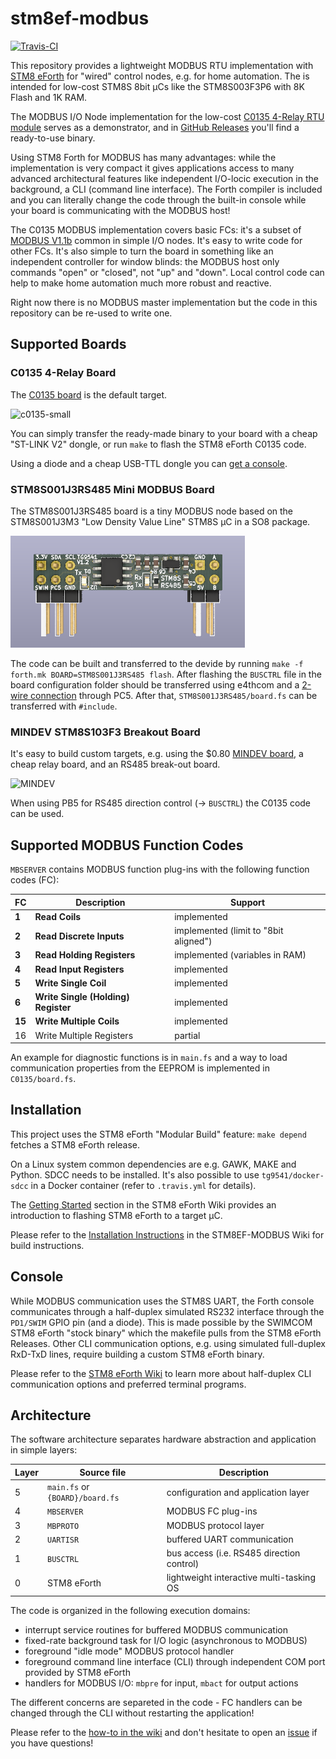 # stm8ef-modbus
[![Travis-CI](https://travis-ci.org/TG9541/stm8ef-modbus.svg)](https://travis-ci.org/TG9541/stm8ef-modbus)

This repository provides a lightweight MODBUS RTU implementation with [STM8 eForth](https://github.com/TG9541/stm8ef/wiki) for "wired" control nodes, e.g. for home automation. The is intended for low-cost STM8S 8bit µCs like the STM8S003F3P6 with 8K Flash and 1K RAM.

The MODBUS I/O Node implementation for the low-cost [C0135 4-Relay RTU module][C0135] serves as a demonstrator, and in [GitHub Releases](https://github.com/TG9541/stm8ef-modbus/releases) you'll find a ready-to-use binary.

Using STM8 Forth for MODBUS has many advantages: while the implementation is very compact it gives applications access to many advanced architectural features like independent I/O-locic execution in the background, a CLI (command line interface). The Forth compiler is included and you can literally change the code through the built-in console while your board is communicating with the MODBUS host!

The C0135 MODBUS implementation covers basic FCs: it's a subset of [MODBUS V1.1b](http://www.modbus.org/docs/Modbus_Application_Protocol_V1_1b.pdf) common in simple I/O nodes. It's easy to write code for other FCs. It's also simple to turn the board in something like an independent controller for window blinds: the MODBUS host only commands "open" or "closed", not "up" and "down". Local control code can help to make home automation much more robust and reactive.

Right now there is no MODBUS master implementation but the code in this repository can be re-used to write one.

## Supported Boards

### C0135 4-Relay Board
The [C0135 board][C0135] is the default target.

[C0135]: https://github.com/TG9541/stm8ef/wiki/Board-C0135

![c0135-small](https://user-images.githubusercontent.com/5466977/52519844-fb3c6580-2c61-11e9-8f36-5a031338e6e5.png)

You can simply transfer the ready-made binary to your board with a cheap "ST-LINK V2" dongle, or run `make` to flash the STM8 eForth C0135 code.

Using a diode and a cheap USB-TTL dongle you can [get a console][TWOWIRE].

[TWOWIRE]: https://github.com/TG9541/stm8ef/wiki/STM8-eForth-Programming-Tools#using-a-serial-interface-for-2-wire-communication

### STM8S001J3RS485 Mini MODBUS Board

The STM8S001J3RS485 board is a tiny MODBUS node based on the STM8S001J3M3 "Low Density Value Line" STM8S µC in a SO8 package.

[![STM8S001J3RS485](https://raw.githubusercontent.com/TG9541/stm8s001rs485/master/doc/STM8S001J3_RS485_front.png)](https://github.com/TG9541/stm8s001rs485)

The code can be built and transferred to the devide by running `make -f forth.mk BOARD=STM8S001J3RS485 flash`. After flashing the `BUSCTRL` file in the board configuration folder should be transferred using e4thcom and a [2-wire connection][TWOWIRE] through PC5. After that, `STM8S001J3RS485/board.fs` can be transferred with `#include`.

### MINDEV STM8S103F3 Breakout Board
It's easy to build custom targets, e.g. using the $0.80 [MINDEV board](https://github.com/TG9541/stm8ef/wiki/Breakout-Boards#stm8s103f3p6-breakout-board), a cheap relay board, and an RS485 break-out board.

![MINDEV](https://camo.githubusercontent.com/82bd480f176951de9a469e134f543a6570f48597/68747470733a2f2f616530312e616c6963646e2e636f6d2f6b662f485442314e6642615056585858586263587058587136785846585858362f357063732d6c6f742d53544d3853313033463350362d73797374656d2d626f6172642d53544d38532d53544d382d646576656c6f706d656e742d626f6172642d6d696e696d756d2d636f72652d626f6172642e6a70675f323230783232302e6a7067)

When using PB5 for RS485 direction control (-> `BUSCTRL`) the C0135 code can be used.

## Supported MODBUS Function Codes

`MBSERVER` contains MODBUS function plug-ins with the following function codes (FC):

FC | Description | Support
-|-|-
**1**| **Read Coils** | implemented
**2** | **Read Discrete Inputs** | implemented (limit to "8bit aligned")
**3** | **Read Holding Registers** | implemented (variables in RAM)
**4** | **Read Input Registers** | implemented
**5** | **Write Single Coil** | implemented
**6** | **Write Single (Holding) Register** | implemented
**15** | **Write Multiple Coils** | implemented
16 | Write Multiple Registers | partial

An example for diagnostic functions is in `main.fs` and a way to load communication properties from the EEPROM is implemented in `C0135/board.fs`.

## Installation

This project uses the STM8 eForth "Modular Build" feature: `make depend` fetches a STM8 eForth release.

On a Linux system common dependencies are e.g. GAWK, MAKE and Python. SDCC needs to be installed. It's also possible to use `tg9541/docker-sdcc` in a Docker container (refer to `.travis.yml` for details).

The [Getting Started](https://github.com/TG9541/stm8ef/wiki/Breakout-Boards#getting-started) section in the STM8 eForth Wiki provides an introduction to flashing STM8 eForth to a target µC.

Please refer to the [Installation Instructions](https://github.com/TG9541/stm8ef-modbus/wiki/HowTo#installation) in the STM8EF-MODBUS Wiki for build instructions.

## Console

While MODBUS communication uses the STM8S UART, the Forth console communicates through a half-duplex simulated RS232 interface through the `PD1/SWIM` GPIO pin (and a diode). This is made possible by the SWIMCOM STM8 eForth "stock binary" which the makefile pulls from the STM8 eForth Releases. Other CLI communication options, e.g. using simulated full-duplex RxD-TxD lines, require building a custom STM8 eForth binary.

Please refer to the [STM8 eForth Wiki](https://github.com/TG9541/stm8ef/wiki/STM8S-Value-Line-Gadgets#other-target-boards) to learn more about half-duplex CLI communication options and preferred terminal programs.

## Architecture

The software architecture separates hardware abstraction and application in simple layers:

Layer|Source file|Description
-|-|-
5|`main.fs` or `{BOARD}/board.fs`|configuration and application layer
4|`MBSERVER`|MODBUS FC plug-ins
3|`MBPROTO`|MODBUS protocol layer
2|`UARTISR`|buffered UART communication
1|`BUSCTRL`|bus access (i.e. RS485 direction control)
0|STM8 eForth|lightweight interactive multi-tasking OS

The code is organized in the following execution domains:
* interrupt service routines for buffered MODBUS communication
* fixed-rate background task for I/O logic (asynchronous to MODBUS)
* foreground "idle mode" MODBUS protocol handler
* foreground command line interface (CLI) through independent COM port provided by STM8 eForth
* handlers for MODBUS I/O: `mbpre` for input, `mbact` for output actions

The different concerns are separeted in the code - FC handlers can be changed through the CLI without restarting the application!

Please refer to the [how-to in the wiki](https://github.com/TG9541/stm8ef-modbus/wiki/HowTo) and don't hesitate to open an [issue](https://github.com/TG9541/stm8ef-modbus/issues) if you have questions!

